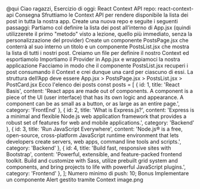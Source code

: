 @qui Ciao ragazzi,
Esercizio di oggi: React Context API
repo: react-context-api
Consegna
Sfruttiamo le Context API per rendere disponibile la lista dei post in tutta la nostra app.
Create una nuova repo e seguite i seguenti passaggi:
Partiamo col definire la lista dei post all’interno di App.jsx (quindi utilizzerete il primo "metodo" visto a lezione, quello più immediato, senza la personalizzazione del provider)
Create un componente PostsPage.jsx che conterrà al suo interno un titolo e un componente PostsList.jsx che mostra la lista di tutti i nostri post.
Creiamo un file per definire il nostro Context ed esportiamolo
Importiamo il Provider in App.jsx e wrappiamoci la nostra applicazione
Facciamo in modo che il componente PostsList.jsx recuperi i post consumando il Context e crei dunque una card per ciascuno di essi.
La struttura dell’App deve essere
App.jsx > PostsPage.jsx > PostsList.jsx > PostCard.jsx
Ecco l'elenco dei posts
const posts = [
    { id: 1, title: 'React Basis', content: 'React apps are made out of components. A component is a piece of the UI (user interface) that has its own logic and appearance. A component can be as small as a button, or as large as an entire page.', category: 'FrontEnd' },
    { id: 2, title: 'What is Express.js?', content: 'Express is a minimal and flexible Node.js web application framework that provides a robust set of features for web and mobile applications.', category: 'Backend' },
    { id: 3, title: 'Run JavaScript Everywhere', content: 'Node.js® is a free, open-source, cross-platform JavaScript runtime environment that lets developers create servers, web apps, command line tools and scripts.', category: 'Backend' },
    { id: 4, title: 'Build fast, responsive sites with Bootstrap', content: 'Powerful, extensible, and feature-packed frontend toolkit. Build and customize with Sass, utilize prebuilt grid system and components, and bring projects to life with powerful JavaScript plugins.', category: 'Frontend' },
  ];
Numero minimo di push: 10;
Bonus
Implementare un componente Alert gestito tramite Context
image.png
 
